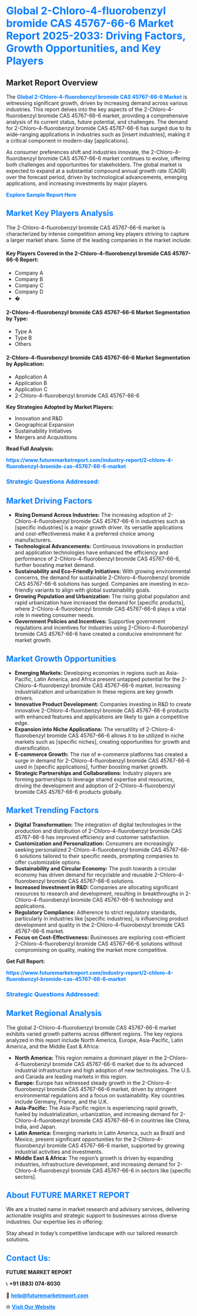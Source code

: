<h1 style="color: #007BFF;">Global 2-Chloro-4-fluorobenzyl bromide CAS 45767-66-6 Market Report 2025-2033: Driving Factors, Growth Opportunities, and Key Players</h1>

<section id="overview">
<h2>Market Report Overview</h2>
<p>The <a href="https://www.futuremarketreport.com/industry-report/2-chloro-4-fluorobenzyl-bromide-cas-45767-66-6-market" style="color: #007BFF; text-decoration: none;"><strong>Global 2-Chloro-4-fluorobenzyl bromide CAS 45767-66-6 Market</strong></a> is witnessing significant growth, driven by increasing demand across various industries. This report delves into the key aspects of the 2-Chloro-4-fluorobenzyl bromide CAS 45767-66-6 market, providing a comprehensive analysis of its current status, future potential, and challenges. The demand for 2-Chloro-4-fluorobenzyl bromide CAS 45767-66-6 has surged due to its wide-ranging applications in industries such as [insert industries], making it a critical component in modern-day [applications].</p>
<p>As consumer preferences shift and industries innovate, the 2-Chloro-4-fluorobenzyl bromide CAS 45767-66-6 market continues to evolve, offering both challenges and opportunities for stakeholders. The global market is expected to expand at a substantial compound annual growth rate (CAGR) over the forecast period, driven by technological advancements, emerging applications, and increasing investments by major players.</p>
</section>

<section id="overview">
<p><a href="https://www.futuremarketreport.com/request-sample/reportId=113246" style="color: #007BFF; text-decoration: none;"><strong>Explore Sample Report Here</strong></a></p>
</section>

<section id="key-players">
<h2 style="color: #007BFF;">Market Key Players Analysis</h2>
<p>The 2-Chloro-4-fluorobenzyl bromide CAS 45767-66-6 market is characterized by intense competition among key players striving to capture a larger market share. Some of the leading companies in the market include:</p>
<h4>Key Players Covered in the 2-Chloro-4-fluorobenzyl bromide CAS 45767-66-6 Report:</h4>
<ul><li>Company A</li><li>Company B</li><li>Company C</li><li>Company D</li><li>�</li></ul>
<h4>2-Chloro-4-fluorobenzyl bromide CAS 45767-66-6 Market Segmentation by Type:</h4>
<ul><li>Type A</li><li>Type B</li><li>Others</li></ul>

<h4>2-Chloro-4-fluorobenzyl bromide CAS 45767-66-6 Market Segmentation by Application:</h4>
<ul><li>Application A</li><li>Application B</li><li>Application C</li><li>2-Chloro-4-fluorobenzyl bromide CAS 45767-66-6</li></ul>
<p><strong>Key Strategies Adopted by Market Players:</strong></p>
<ul>
<li>Innovation and R&D</li>
<li>Geographical Expansion</li>
<li>Sustainability Initiatives</li>
<li>Mergers and Acquisitions</li>
</ul>
</section>

<section>
<p><strong>Read Full Analysis: </strong></p><a href="https://www.futuremarketreport.com/industry-report/2-chloro-4-fluorobenzyl-bromide-cas-45767-66-6-market" style="color: #007BFF; text-decoration: none;"><strong>https://www.futuremarketreport.com/industry-report/2-chloro-4-fluorobenzyl-bromide-cas-45767-66-6-market</strong></a>
<h3 style="color: #007BFF;">Strategic Questions Addressed:</h3>
</section>

<section id="driving-factors">
<h2 style="color: #007BFF;">Market Driving Factors</h2>
<ul>
<li><strong>Rising Demand Across Industries:</strong> The increasing adoption of 2-Chloro-4-fluorobenzyl bromide CAS 45767-66-6 in industries such as [specific industries] is a major growth driver. Its versatile applications and cost-effectiveness make it a preferred choice among manufacturers.</li>
<li><strong>Technological Advancements:</strong> Continuous innovations in production and application technologies have enhanced the efficiency and performance of 2-Chloro-4-fluorobenzyl bromide CAS 45767-66-6, further boosting market demand.</li>
<li><strong>Sustainability and Eco-Friendly Initiatives:</strong> With growing environmental concerns, the demand for sustainable 2-Chloro-4-fluorobenzyl bromide CAS 45767-66-6 solutions has surged. Companies are investing in eco-friendly variants to align with global sustainability goals.</li>
<li><strong>Growing Population and Urbanization:</strong> The rising global population and rapid urbanization have increased the demand for [specific products], where 2-Chloro-4-fluorobenzyl bromide CAS 45767-66-6 plays a vital role in meeting consumer needs.</li>
<li><strong>Government Policies and Incentives:</strong> Supportive government regulations and incentives for industries using 2-Chloro-4-fluorobenzyl bromide CAS 45767-66-6 have created a conducive environment for market growth.</li>
</ul>
</section>

<section id="growth-opportunities">
<h2 style="color: #007BFF;">Market Growth Opportunities</h2>
<ul>
<li><strong>Emerging Markets:</strong> Developing economies in regions such as Asia-Pacific, Latin America, and Africa present untapped potential for the 2-Chloro-4-fluorobenzyl bromide CAS 45767-66-6 market. Increasing industrialization and urbanization in these regions are key growth drivers.</li>
<li><strong>Innovative Product Development:</strong> Companies investing in R&D to create innovative 2-Chloro-4-fluorobenzyl bromide CAS 45767-66-6 products with enhanced features and applications are likely to gain a competitive edge.</li>
<li><strong>Expansion into Niche Applications:</strong> The versatility of 2-Chloro-4-fluorobenzyl bromide CAS 45767-66-6 allows it to be utilized in niche markets such as [specific niches], creating opportunities for growth and diversification.</li>
<li><strong>E-commerce Growth:</strong> The rise of e-commerce platforms has created a surge in demand for 2-Chloro-4-fluorobenzyl bromide CAS 45767-66-6 used in [specific applications], further boosting market growth.</li>
<li><strong>Strategic Partnerships and Collaborations:</strong> Industry players are forming partnerships to leverage shared expertise and resources, driving the development and adoption of 2-Chloro-4-fluorobenzyl bromide CAS 45767-66-6 products globally.</li>
</ul>
</section>

<section id="trending-factors">
<h2 style="color: #007BFF;">Market Trending Factors</h2>
<ul>
<li><strong>Digital Transformation:</strong> The integration of digital technologies in the production and distribution of 2-Chloro-4-fluorobenzyl bromide CAS 45767-66-6 has improved efficiency and customer satisfaction.</li>
<li><strong>Customization and Personalization:</strong> Consumers are increasingly seeking personalized 2-Chloro-4-fluorobenzyl bromide CAS 45767-66-6 solutions tailored to their specific needs, prompting companies to offer customizable options.</li>
<li><strong>Sustainability and Circular Economy:</strong> The push towards a circular economy has driven demand for recyclable and reusable 2-Chloro-4-fluorobenzyl bromide CAS 45767-66-6 solutions.</li>
<li><strong>Increased Investment in R&D:</strong> Companies are allocating significant resources to research and development, resulting in breakthroughs in 2-Chloro-4-fluorobenzyl bromide CAS 45767-66-6 technology and applications.</li>
<li><strong>Regulatory Compliance:</strong> Adherence to strict regulatory standards, particularly in industries like [specific industries], is influencing product development and quality in the 2-Chloro-4-fluorobenzyl bromide CAS 45767-66-6 market.</li>
<li><strong>Focus on Cost-Effectiveness:</strong> Businesses are exploring cost-efficient 2-Chloro-4-fluorobenzyl bromide CAS 45767-66-6 solutions without compromising on quality, making the market more competitive.</li>
</ul>
</section>

<section>
<p><strong>Get Full Report: </strong></p><a href="https://www.futuremarketreport.com/industry-report/2-chloro-4-fluorobenzyl-bromide-cas-45767-66-6-market" style="color: #007BFF; text-decoration: none;"><strong>https://www.futuremarketreport.com/industry-report/2-chloro-4-fluorobenzyl-bromide-cas-45767-66-6-market</strong></a>
<h3 style="color: #007BFF;">Strategic Questions Addressed:</h3>
</section>


<section id="regional-analysis">
<h2 style="color: #007BFF;">Market Regional Analysis</h2>
<p>The global 2-Chloro-4-fluorobenzyl bromide CAS 45767-66-6 market exhibits varied growth patterns across different regions. The key regions analyzed in this report include North America, Europe, Asia-Pacific, Latin America, and the Middle East & Africa:</p>
<ul>
<li><strong>North America:</strong> This region remains a dominant player in the 2-Chloro-4-fluorobenzyl bromide CAS 45767-66-6 market due to its advanced industrial infrastructure and high adoption of new technologies. The U.S. and Canada are leading markets in this region.</li>
<li><strong>Europe:</strong> Europe has witnessed steady growth in the 2-Chloro-4-fluorobenzyl bromide CAS 45767-66-6 market, driven by stringent environmental regulations and a focus on sustainability. Key countries include Germany, France, and the U.K.</li>
<li><strong>Asia-Pacific:</strong> The Asia-Pacific region is experiencing rapid growth, fueled by industrialization, urbanization, and increasing demand for 2-Chloro-4-fluorobenzyl bromide CAS 45767-66-6 in countries like China, India, and Japan.</li>
<li><strong>Latin America:</strong> Emerging markets in Latin America, such as Brazil and Mexico, present significant opportunities for the 2-Chloro-4-fluorobenzyl bromide CAS 45767-66-6 market, supported by growing industrial activities and investments.</li>
<li><strong>Middle East & Africa:</strong> The region’s growth is driven by expanding industries, infrastructure development, and increasing demand for 2-Chloro-4-fluorobenzyl bromide CAS 45767-66-6 in sectors like [specific sectors].</li>
</ul>
</section>

<footer>
<h2 style="color: #007BFF;">About FUTURE MARKET REPORT</h2>
<p>We are a trusted name in market research and advisory services, delivering actionable insights and strategic support to businesses across diverse industries. Our expertise lies in offering:</p>

<p>Stay ahead in today’s competitive landscape with our tailored research solutions.</p>

<h2 style="color: #007BFF;">Contact Us:</h2>
<p><strong>FUTURE MARKET REPORT</strong></p>
<p>📞 <strong>+91 (883) 074-8030</strong></p>
<p>📧 <strong><a href="mailto:help@futuremarketreport.com" style="color: #007BFF;">help@futuremarketreport.com</a></strong></p>
<p>🌐 <strong><a href="https://www.futuremarketreport.com/" style="color: #007BFF;">Visit Our Website</a></strong></p>
</footer>